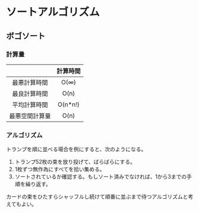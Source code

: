 # ソートアルゴリズム

## ボゴソート
### 計算量
|  | 計算時間 |
|:---:|:---:|
| 最悪計算時間 | O(∞) |
| 最良計算時間 | O(n) |
| 平均計算時間 | O(n*n!) |
| 最悪空間計算量 | O(n) |

### アルゴリズム
トランプを順に並べる場合を例にすると、次のようになる。

1. トランプ52枚の束を放り投げて、ばらばらにする。
2. 1枚ずつ無作為にすべてを拾い集める。
3. ソートされているか確認する。もしソート済みでなければ、1から3までの手順を繰り返す。
   
カードの束をひたすらシャッフルし続けて順番に並ぶまで待つアルゴリズムと考えてもよい。